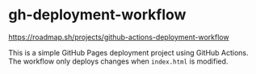 # gh-deployment-workflow

https://roadmap.sh/projects/github-actions-deployment-workflow

This is a simple GitHub Pages deployment project using GitHub Actions.  
The workflow only deploys changes when `index.html` is modified.
